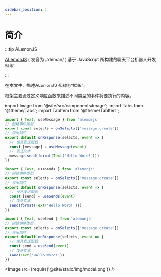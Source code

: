 ```yaml
---
sidebar_position: 1
---
```


# 简介

:::tip ALemonJS

[ALemonJS](https://github.com/lemonade-lab/alemonjs) ( 发音为 /əˈlemən/ ) 基于 JavaScript 所构建的聊天平台机器人开发框架

:::

在本文中，描述ALemonJS 都称为“框架”。

框架主要通过定义响应函数来描述不同类型的事件将要执行的内容。

import Image from '@site/src/components/Image';
import Tabs from '@theme/Tabs';
import TabItem from '@theme/TabItem';

<Tabs>
  <TabItem value="0" label="V2.1+" default>
   
```ts title="Hello Word!"
import { Text, useMessage } from 'alemonjs'
// 创建事件类型
export const selects = onSelects(['message.create'])
// 导出响应
export default onResponse(selects, event => {
  // 使用发送函数
  const [message] = useMessage(event)
  // 发送文本
  message.send(format(Text('Hello Word!')))
})
```

  </TabItem>
  <TabItem value="1" label="V2.0.16" >
   
```ts title="Hello Word!"
import { Text, useSends } from 'alemonjs'
// 创建事件类型
export const selects = onSelects(['message.create'])
// 导出响应
export default onResponse(selects, event => {
  // 使用发送函数
  const [send] = useSends(event)
  // 发送文本
  send(format(Text('Hello Word!')))
})
```

  </TabItem>
  <TabItem value="2" label="V2.0.4" >
   
```ts title="Hello Word!"
import { Text, useSend } from 'alemonjs'
// 创建事件类型
export const selects = onSelects(['message.create'])
// 导出响应
export default onResponse(selects, event => {
  // 使用发送函数
  const send = useSend(event)
  // 发送文本
  send(Text('Hello Word!'))
})
```

  </TabItem>
</Tabs>

<Image src={require('@site/static/img/model.png')} />

